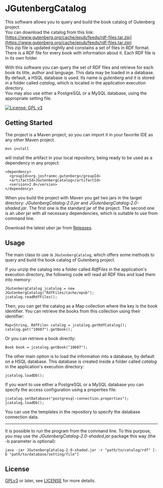 # JGutenbergCatalog
This software allows you to query and build the book catalog of Gutenberg project.  
You can download the catalog from this link: [https://www.gutenberg.org/cache/epub/feeds/rdf-files.tar.zip](https://www.gutenberg.org/cache/epub/feeds/rdf-files.tar.zip)  
This zip file is updated nightly and constains a set of files in RDF format. There is a RDF file for every book with information about it. Each RDF file is in its own folder. 
 
With this software you can query the set of RDF files and retrieve for each book its title, author and language. This data may be loaded in a database. By default, a HSQL database is used. Its name is _gutenberg_ and it is stored in a folder called _catalog_, which is located in the application execution directory.  
You may also use either a PostgreSQL or a MySQL database, using the appropriate setting file.

[![License: GPL v3](https://img.shields.io/badge/License-GPLv3-blue.svg)](https://www.gnu.org/licenses/gpl-3.0)

## Getting Started

The project is a Maven project, so you can import it in your favorite IDE as any other Maven project.

~~~
mvn install
~~~

will install the artifact in your local repository, being ready to be used as a dependency in any project:

~~~
<dependency>
  <groupId>org.josfranmc.gutenberg</groupId>
  <artifactId>JGutenbergCatalog</artifactId>
  <version>2.0</version>
</dependency>
~~~

When you build the project with Maven you get two jars in the target directory: _JGutenbergCatalog-2.0.jar_ and _JGutenbergCatalog-2.0-shaded.jar_. The first one is the standard jar of the project. The second one is an _uber_ jar with all necessary dependencies, which is suitable to use from command line.    

Download the latest _uber_ jar from [Releases](https://github.com/josfranmc/JGutenbergCatalog/releases).

## Usage

The main class to use is `JGutenbergCatalog`, which offers some methods to query and build the book catalog of Gutenberg project.  

If you unzip the catalog into a folder called _RdfFiles_ in the application's execution directory, the following code will read all RDF files and load them into memory:

~~~
JGutenbergCatalog jcatalog = new JGutenbergCatalog("RdfFiles/cache/epub");
jcatalog.readRdfFiles();
~~~

Then, you can get the catalog as a Map collection where the key is the book identifier. You can retrieve the books from this collection using their identifier:

~~~
Map<String, RdfFile> catalog = jcatalog.getRdfCatalog();
catalog.get("10607").getBook();
~~~

Or you can retrieve a book directly:

~~~
Book book = jcatalog.getBook("10607");
~~~

The other main option is to load the information into a database, by default on a HSQL database. This database is created inside a folder called _catalog_ in the application's execution directory:

~~~
jcatalog.loadDb();
~~~

If you want to use either a PostgreSQL or a MySQL database you can specify the access configuration using a properties file:

~~~
jcatalog.setDatabase("postgresql-connection.properties");
jcatalog.loadDb();
~~~

You can use the templates in the repository to specify the database connection data.
 
---

It is possible to run the program from the command line. To this purpose, you may use the _JGutenbergCatalog-2.0-shaded.jar_ package this way (the -b parameter is optional):

~~~
java -jar JGutenbergCatalog-2.0-shaded.jar -r "path/to/catalog/rdf" [-b "path/to/database/setting/file"]
~~~

## License

[GPLv3](https://www.gnu.org/licenses/gpl-3.0) or later, see
[LICENSE](LICENSE) for more details.